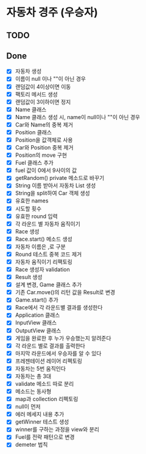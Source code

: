 # 자동차 경주 (우승자)

## TODO

## Done
- [x] 자동차 생성
- [x] 이름이 null 이나 ""이 아닌 경우
- [x] 랜덤값이 4이상이면 이동
- [x] 팩토리 메서드 생성
- [x] 랜덤값이 3이하이면 정지
- [x] Name 클래스
- [x] Name 클래스 생성 시, name이 null이나 ""이 아닌 경우
- [x] Car와 Name의 중복 제거
- [x] Position 클래스
- [x] Position을 값객체로 사용
- [x] Car와 Position 중복 제거
- [x] Position의 move 구현
- [x] Fuel 클래스 추가
- [x] fuel 값이 0에서 9사이의 값
- [x] getRandom() private 메소드로 바꾸기
- [x] String 이름 받아서 자동차 List 생성
- [x] String을 split하여 Car 객체 생성
- [x] 유효한 names
- [x] 시도할 횟수 
- [x] 유효한 round 입력
- [x] 각 라운드 별 자동차 움직이기
- [x] Race 생성
- [x] Race.start() 메소드 생성
- [x] 자동차 이름은 ,로 구분
- [x] Round 테스트 중복 코드 제거 
- [x] 자동차 움직이기 리팩토링
- [x] Race 생성자 validation
- [x] Result 생성
- [x] 설계 변경, Game 클래스 추가
- [x] 기존 Car.move()의 리턴 값을 Result로 변경
- [x] Game.start() 추가
- [x] Race에서 각 라운드별 결과를 생성한다
- [x] Application 클래스
- [x] InputView 클래스
- [x] OutputView 클래스
- [x] 게임을 완료한 후 누가 우승했는지 알려준다
- [x] 각 라운드 별로 결과를 출력한다
- [x] 마지막 라운드에서 우승자를 알 수 있다
- [x] 프레젠테이션 레이어 리펙토링
- [x] 자동차는 5번 움직인다
- [x] 자동차는 총 3대
- [x] validate 메소드 따로 분리
- [x] 메소드는 동사형
- [x] map과 collection 리펙토링
- [x] null이 먼저
- [x] 에러 메세지 내용 추가
- [x] getWinner 테스트 생성
- [x] winner를 구하는 과정을 view와 분리
- [x] Fuel를 전략 패턴으로 변경
- [x] demeter 법칙 